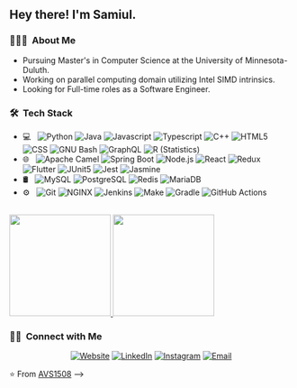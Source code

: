 <!-- <img src="https://raw.githubusercontent.com/samiu/AVS1508/master/assets/Aditya%20Vikram%20Singh%20Banner.png"> -->

<h2> Hey there! I'm Samiul.</h2>

<h3> 👨🏻‍💻 &nbsp;About Me </h3>

- Pursuing Master's in Computer Science at the University of Minnesota-Duluth.
- Working on parallel computing domain utilizing Intel SIMD intrinsics.
- Looking for Full-time roles as a Software Engineer.

<h3> 🛠 &nbsp;Tech Stack</h3>

- 💻 &nbsp;
  ![Python](https://img.shields.io/badge/-Python-333333?style=flat&logo=python)
  ![Java](https://img.shields.io/badge/-Java-333333?style=flat&logo=java)
  ![Javascript](https://img.shields.io/badge/-Javascript-333333?style=flat&logo=javascript)
  ![Typescript](https://img.shields.io/badge/-TypeScript-333333?style=flat&logo=typescript)
  ![C++](https://img.shields.io/badge/-C++-333333?style=flat&logo=C%2B%2B)
  ![HTML5](https://img.shields.io/badge/-HTML5-333333?style=flat&logo=HTML5)
  ![CSS](https://img.shields.io/badge/-CSS-333333?style=flat&logo=CSS3)
  ![GNU Bash](https://img.shields.io/badge/-GNU%20Bash-333333?style=flat&logo=gnubash)
  ![GraphQL](https://img.shields.io/badge/-GraphQL-333333?style=flat&logo=graphql&logoColor=E10098)
  ![R (Statistics)](https://img.shields.io/badge/-R-333333?style=flat&logo=R)
- 🌐 &nbsp;
  ![Apache Camel](https://img.shields.io/badge/-Apache%20Camel-333333?style=flat&logo=camel)
  ![Spring Boot](https://img.shields.io/badge/-Spring%20Boot-333333?style=flat&logo=springboot)
  ![Node.js](https://img.shields.io/badge/-Node.js-333333?style=flat&logo=node.js)
  ![React](https://img.shields.io/badge/-React-333333?style=flat&logo=react)
  ![Redux](https://img.shields.io/badge/-Redux-333333?style=flat&logo=redux)
  ![Flutter](https://img.shields.io/badge/-Flutter-333333?style=flat&logo=flutter&logoColor=02569B)
  ![JUnit5](https://img.shields.io/badge/-JUnit5-333333?style=flat&logo=junit5)
  ![Jest](https://img.shields.io/badge/-Jest-333333?style=flat&logo=jest&logoColor=C21325)
  ![Jasmine](https://img.shields.io/badge/-Jasmine-333333?style=flat&logo=jasmine&logoColor=8A4182)
- 🛢 &nbsp;
  ![MySQL](https://img.shields.io/badge/-MySQL-333333?style=flat&logo=mysql)
  ![PostgreSQL](https://img.shields.io/badge/-PostgreSQL-333333?style=flat&logo=postgresql)
  ![Redis](https://img.shields.io/badge/-Redis-333333?style=flat&logo=redis)
  ![MariaDB](https://img.shields.io/badge/-MariaDB-333333?style=flat&logo=mariadb)
- ⚙️ &nbsp;
  ![Git](https://img.shields.io/badge/-Git-333333?style=flat&logo=git)
  ![NGINX](https://img.shields.io/badge/-NGINX-333333?style=flat&logo=nginx&logoColor=009639)
  ![Jenkins](https://img.shields.io/badge/-Jenkins-333333?style=flat&logo=jenkins)
  ![Make](https://img.shields.io/badge/-Make-333333?style=flat&logo=make)
  ![Gradle](https://img.shields.io/badge/-Gradle-333333?style=flat&logo=gradle)
  ![GitHub Actions](https://img.shields.io/badge/-GitHub%20Actions-333333?style=flat&logo=githubactions)

<br/>

<a href="https://github.com/AVS1508">
  <img height="180em" src="https://github-readme-stats.vercel.app/api?username=AVS1508&theme=buefy&show_icons=true" />
  <img height="180em" src="https://github-readme-stats.vercel.app/api/top-langs/?username=AVS1508&theme=buefy&layout=compact" />
</a>

<br/>

<h3> 🤝🏻 &nbsp;Connect with Me </h3>

<p align="center">
<a href="https://www.adityavsingh.com/"><img alt="Website" src="https://img.shields.io/badge/Website-www.adityavsingh.com-blue?style=flat-square&logo=google-chrome"></a>
<a href="https://www.linkedin.com/in/AVS1508/"><img alt="LinkedIn" src="https://img.shields.io/badge/LinkedIn-Aditya%20Vikram%20Singh-blue?style=flat-square&logo=linkedin"></a>
<a href="https://www.instagram.com/adityavs_/"><img alt="Instagram" src="https://img.shields.io/badge/Instagram-adityavs__-blue?style=flat-square&logo=instagram"></a>
<a href="mailto:avsingh@umass.edu"><img alt="Email" src="https://img.shields.io/badge/Email-avsingh@umass.edu-blue?style=flat-square&logo=gmail"></a>
</p>

⭐️ From [AVS1508](https://github.com/AVS1508) -->
